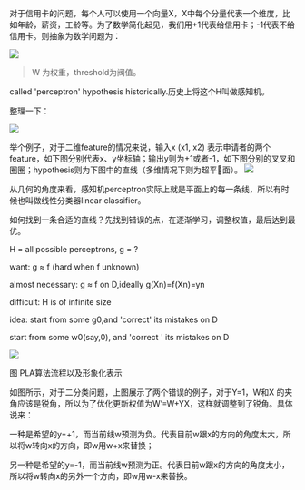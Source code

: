 对于信用卡的问题，每个人可以使用一个向量X，X中每个分量代表一个维度，比如年龄，薪资，工龄等。为了数学简化起见，我们用+1代表给信用卡；-1代表不给信用卡。则抽象为数学问题为：

![](/assets/图6.jpg)

> W 为权重，threshold为阀值。

called 'perceptron' hypothesis historically.历史上将这个H叫做感知机。

整理一下：

![](/assets/图7.PNG)

举个例子，对于二维feature的情况来说，输入x \(x1, x2\) 表示申请者的两个feature，如下图分别代表x、y坐标轴；输出y则为+1或者-1，如下图分别的叉叉和圈圈；hypothesis则为下图中的直线（多维情况下则为超平面）。
![](/assets/图8.jpg)

从几何的角度来看，感知机perceptron实际上就是平面上的每一条线，所以有时候也叫做线性分类器linear classifier。

如何找到一条合适的直线？先找到错误的点，在逐渐学习，调整权值，最后达到最优。

H = all possible perceptrons, g = ?

want: g ≈ f \(hard when f unknown\)

almost necessary: g ≈ f on D,ideally g\(Xn\)=f\(Xn\)=yn

difficult: H is of infinite size

idea: start from some g0,and 'correct' its mistakes on D

start from some w0\(say,0\), and 'correct ' its mistakes on D

![](/assets/图9.png)

图 PLA算法流程以及形象化表示

如图所示，对于二分类问题，上图展示了两个错误的例子，对于Y=1，W和X 的夹角应该是锐角，所以为了优化更新权值为W’=W+YX，这样就调整到了锐角。具体说来：

一种是希望的y=+1，而当前线w预测为负。代表目前w跟x的方向的角度太大，所以将w转向x的方向，即w用w+x来替换；

另一种是希望的y=-1，而当前线w预测为正。代表目前w跟x的方向的角度太小，所以将w转向x的另外一个方向，即w用w-x来替换。

